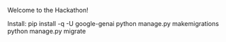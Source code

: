Welcome to the Hackathon!

Install:
pip install -q -U google-genai
python manage.py makemigrations
python manage.py migrate
